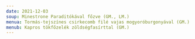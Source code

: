 ```yaml
---
date: 2021-12-03
soup: Minestrone Paraditókával főzve (GM., LM.)
menua: Tormás-tejszínes csirkecomb filé vajas mogyoróburgonyával (GM.)
menub: Kapros tökfőzelék zöldségfasírttal (GM.)
---
```


